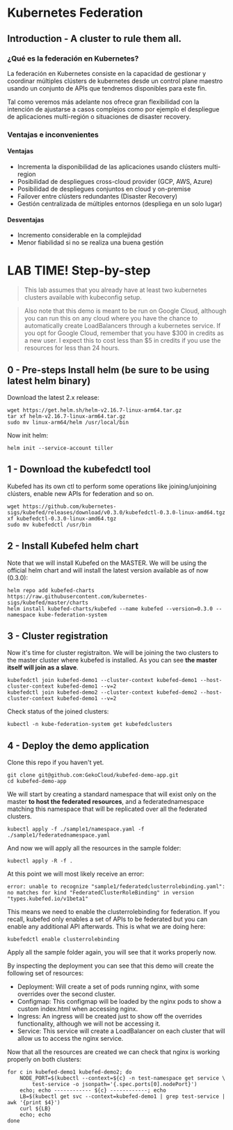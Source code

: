 # Kubernetes Federation

## Introduction - A cluster to rule them all.

### ¿Qué es la federación en Kubernetes?

La federación en Kubernetes consiste en la capacidad de gestionar y coordinar múltiples clústers de kubernetes desde un control plane maestro usando un conjunto de APIs que tendremos disponibles para este fin.

Tal como veremos más adelante nos ofrece gran flexibilidad con la intención de ajustarse a casos complejos como por ejemplo el despliegue de aplicaciones multi-región o situaciones de disaster recovery.

### Ventajas e inconvenientes

#### Ventajas

- Incrementa la disponibilidad de las aplicaciones usando clústers multi-region
- Posibilidad de despliegues cross-cloud provider (GCP, AWS, Azure)
- Posibilidad de despliegues conjuntos en cloud y on-premise
- Failover entre clústers redundantes (Disaster Recovery)
- Gestión centralizada de múltiples entornos (despliega en un solo lugar)

#### Desventajas

- Incremento considerable en la complejidad
- Menor fiabilidad si no se realiza una buena gestión

# LAB TIME! Step-by-step

> This lab assumes that you already have at least two kubernetes clusters available with kubeconfig setup.

> Also note that this demo is meant to be run on Google Cloud, although you can run this on any cloud where you have the chance to automatically create LoadBalancers through a kubernetes service. If you opt for Google Cloud, remember that you have $300 in credits as a new user. I expect this to cost less than $5 in credits if you use the resources for less than 24 hours.

## 0 - Pre-steps Install helm (be sure to be using latest helm binary)

Download the latest 2.x release:

```
wget https://get.helm.sh/helm-v2.16.7-linux-arm64.tar.gz
tar xf helm-v2.16.7-linux-arm64.tar.gz
sudo mv linux-arm64/helm /usr/local/bin
```

Now init helm:

```
helm init --service-account tiller
```

## 1 - Download the kubefedctl tool

Kubefed has its own ctl to perform some operations like joining/unjoining clústers, enable new APIs for federation and so on.

```
wget https://github.com/kubernetes-sigs/kubefed/releases/download/v0.3.0/kubefedctl-0.3.0-linux-amd64.tgz
xf kubefedctl-0.3.0-linux-amd64.tgz
sudo mv kubefedctl /usr/bin
```

## 2 - Install Kubefed helm chart

Note that we will install Kubefed on the MASTER. We will be using the official helm chart and will install the latest version available as of now (0.3.0):

```
helm repo add kubefed-charts https://raw.githubusercontent.com/kubernetes-sigs/kubefed/master/charts
helm install kubefed-charts/kubefed --name kubefed --version=0.3.0 --namespace kube-federation-system
```

## 3 - Cluster registration

Now it's time for cluster registraiton. We will be joining the two clusters to the master cluster where kubefed is installed. As you can see **the master itself will join as a slave**.

```
kubefedctl join kubefed-demo1 --cluster-context kubefed-demo1 --host-cluster-context kubefed-demo1 --v=2
kubefedctl join kubefed-demo2 --cluster-context kubefed-demo2 --host-cluster-context kubefed-demo1 --v=2
```

Check status of the joined clusters:

```
kubectl -n kube-federation-system get kubefedclusters
```

## 4 - Deploy the demo application

Clone this repo if you haven't yet.

```
git clone git@github.com:GekoCloud/kubefed-demo-app.git
cd kubefed-demo-app
```

We will start by creating a standard namespace that will exist only on the master **to host the federated resources**, and a federatednamespace matching this namespace that will be replicated over all the federated clusters.

```
kubectl apply -f ./sample1/namespace.yaml -f ./sample1/federatednamespace.yaml
```

And now we will apply all the resources in the sample folder:

```
kubectl apply -R -f .
```

At this point we will most likely receive an error:

```
error: unable to recognize "sample1/federatedclusterrolebinding.yaml": no matches for kind "FederatedClusterRoleBinding" in version "types.kubefed.io/v1beta1"
```

This means we need to enable the clusterrolebinding for federation. If you recall, kubefed only enables a set of APIs to be federated but you can enable any additional API afterwards. This is what we are doing here:

```
kubefedctl enable clusterrolebinding
```

Apply all the sample folder again, you will see that it works properly now.

By inspecting the deployment you can see that this demo will create the following set of resources:

- Deployment: Will create a set of pods running nginx, with some overrides over the second cluster.
- Configmap: This configmap will be loaded by the nginx pods to show a custom index.html when accessing nginx.
- Ingress: An ingress will be created just to show off the overrides functionality, although we will not be accessing it.
- Service: This service will create a LoadBalancer on each cluster that will allow us to access the nginx service.

Now that all the resources are created we can check that nginx is working properly on both clusters:

```
for c in kubefed-demo1 kubefed-demo2; do
    NODE_PORT=$(kubectl --context=${c} -n test-namespace get service \
        test-service -o jsonpath='{.spec.ports[0].nodePort}')
    echo; echo ------------ ${c} ------------; echo
    LB=$(kubectl get svc --context=kubefed-demo1 | grep test-service | awk '{print $4}')
    curl ${LB}
    echo; echo
done
```
